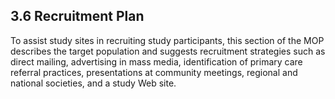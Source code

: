## 3.6 Recruitment Plan

To assist study sites in recruiting study participants, this section of
the MOP describes the target population and suggests recruitment
strategies such as direct mailing, advertising in mass media,
identification of primary care referral practices, presentations at
community meetings, regional and national societies, and a study Web
site.

